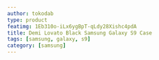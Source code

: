 ```yaml
---
author: tokodab
type: product
featimg: 1Eb310o-iLx6ygBpT-qLdy28Xishc4pdA
title: Demi Lovato Black Samsung Galaxy S9 Case
tags: [samsung, galaxy, s9]
category: [samsung]
---
```

